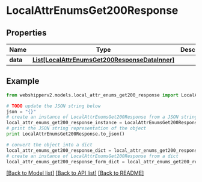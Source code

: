 # LocalAttrEnumsGet200Response


## Properties
Name | Type | Description | Notes
------------ | ------------- | ------------- | -------------
**data** | [**List[LocalAttrEnumsGet200ResponseDataInner]**](LocalAttrEnumsGet200ResponseDataInner.md) |  | [optional] 

## Example

```python
from webshipperv2.models.local_attr_enums_get200_response import LocalAttrEnumsGet200Response

# TODO update the JSON string below
json = "{}"
# create an instance of LocalAttrEnumsGet200Response from a JSON string
local_attr_enums_get200_response_instance = LocalAttrEnumsGet200Response.from_json(json)
# print the JSON string representation of the object
print LocalAttrEnumsGet200Response.to_json()

# convert the object into a dict
local_attr_enums_get200_response_dict = local_attr_enums_get200_response_instance.to_dict()
# create an instance of LocalAttrEnumsGet200Response from a dict
local_attr_enums_get200_response_form_dict = local_attr_enums_get200_response.from_dict(local_attr_enums_get200_response_dict)
```
[[Back to Model list]](../README.md#documentation-for-models) [[Back to API list]](../README.md#documentation-for-api-endpoints) [[Back to README]](../README.md)


